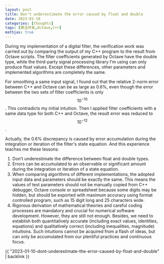 ```yaml
---
layout: post
title: Don't underestimate the error caused by float and double
date: 2023-01-10
categories: [thoughts]
tags: [算法开发,Octave,C++]
mathjax: true
---
```


During my implementation of a digital filter, the verification work was carried out by comparing the output of my C++ program to the result from Octave scripts. The filter coefficients generated by Octave have the double type, while the third-party signal processing library I'm using can only produce float values. Except these differences, other parameters and implemented algorithms are completely the same.

For smoothing a same input signal, I found out that the relative 2-norm error between C++ and Octave can be as large as 0.6%, even though the error between the two sets of filter coefficients is only $$10^{-10}$$. This contradicts my initial intuition. Then I applied filter coefficients with a same data type for both C++ and Octave, the result error was reduced to $$10^{-12}$$.

Actually, the 0.6% discrepancy is caused by error accumulation during the integration or iteration of the filter's state equation. And this experience teaches me these lessons:

1.  Don&rsquo;t underestimate the difference between float and double types.
2.  Errors can be accumulated to an observable or significant amount during the integration or iteration of a state equation.
3.  When comparing algorithms of different implementations, the adopted input data and parameters should be exactly the same. This means the values of test parameters should not be manually copied from C++ debugger, Octave console or spreadsheet because some digits may be hidden, but should be exported with maximum accuracy using format controlled program, such as 15 digit long and 25 characters wide.
4.  Rigorous derivation of mathematical theories and careful coding processes are mandatory and crucial for numerical software development. However, they are still not enough. Besides, we need to establish both quantitatively accurate (including exact values, identities, equations) and qualitatively correct (including inequalities, magnitude) intuitions. Such intuitions cannot be acquired from a flash of ideas, but can only be accumulated from our plentiful practices and continuous focus.

{{ "2023-01-10-dont-underestimate-the-error-caused-by-float-and-double" | backlink }}
